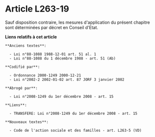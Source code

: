 # Article L263-19

Sauf disposition contraire, les mesures d'application du présent chapitre sont déterminées par décret en Conseil d'Etat.

**Liens relatifs à cet article**

	**Anciens textes**:

	  - Loi n°88-1088 1988-12-01 art. 51 al. 1
	  - Loi n°88-1088 du 1 décembre 1988 - art. 51 (Ab)

	**Codifié par**:

	  - Ordonnance 2000-1249 2000-12-21
	  - Loi n°2002-2 2002-01-02 art. 87 JORF 3 janvier 2002

	**Abrogé par**:

	  - Loi n°2008-1249 du 1er décembre 2008 - art. 15

	**Liens**:

	  - TRANSFERE: Loi n°2008-1249 du 1er décembre 2008 - art. 15

	**Nouveaux textes**:

	  - Code de l'action sociale et des familles - art. L263-5 (VD)

